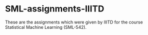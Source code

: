 # SML-assignments-IIITD

These are the assignments which were given by IIITD for the course Statistical Machine Learning (SML-542).